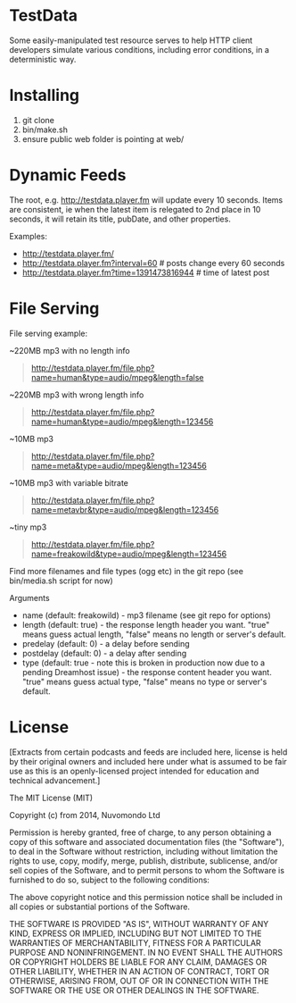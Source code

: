 TestData
========

Some easily-manipulated test resource serves to help HTTP client developers
simulate various conditions, including error conditions, in a deterministic way.

Installing
==========

1. git clone
2. bin/make.sh
3. ensure public web folder is pointing at web/

Dynamic Feeds
=============

The root, e.g. http://testdata.player.fm will update every 10 seconds. Items are
consistent, ie when the latest item is relegated to 2nd place in 10 seconds,
it will retain its title, pubDate, and other properties.

Examples:

* http://testdata.player.fm/
* http://testdata.player.fm?interval=60 # posts change every 60 seconds
* http://testdata.player.fm?time=1391473816944 # time of latest post

File Serving
============

File serving example:

~220MB mp3 with no length info
> http://testdata.player.fm/file.php?name=human&type=audio/mpeg&length=false

~220MB mp3 with wrong length info
> http://testdata.player.fm/file.php?name=human&type=audio/mpeg&length=123456

~10MB mp3
> http://testdata.player.fm/file.php?name=meta&type=audio/mpeg&length=123456

~10MB mp3 with variable bitrate
> http://testdata.player.fm/file.php?name=metavbr&type=audio/mpeg&length=123456

~tiny mp3
> http://testdata.player.fm/file.php?name=freakowild&type=audio/mpeg&length=123456

Find more filenames and file types (ogg etc) in the git repo (see bin/media.sh script for now)

Arguments

* name (default: freakowild) - mp3 filename (see git repo for options)
* length (default: true) - the response length header you want. "true" means guess actual length, "false" means no length or server's default.
* predelay (default: 0) - a delay before sending
* postdelay (default: 0) - a delay after sending
* type (default: true - note this is broken in production now due to a pending Dreamhost issue) - the response content header you want. "true" means guess actual type, "false" means no type or server's default.

License
=======

[Extracts from certain podcasts and feeds are included here, license is held by
their original owners and included here under what is assumed to be fair use as this
is an openly-licensed project intended for education and technical advancement.]

The MIT License (MIT)

Copyright (c) from 2014, Nuvomondo Ltd

Permission is hereby granted, free of charge, to any person obtaining a copy
of this software and associated documentation files (the "Software"), to deal
in the Software without restriction, including without limitation the rights
to use, copy, modify, merge, publish, distribute, sublicense, and/or sell
copies of the Software, and to permit persons to whom the Software is
furnished to do so, subject to the following conditions:

The above copyright notice and this permission notice shall be included in
all copies or substantial portions of the Software.

THE SOFTWARE IS PROVIDED "AS IS", WITHOUT WARRANTY OF ANY KIND, EXPRESS OR
IMPLIED, INCLUDING BUT NOT LIMITED TO THE WARRANTIES OF MERCHANTABILITY,
FITNESS FOR A PARTICULAR PURPOSE AND NONINFRINGEMENT. IN NO EVENT SHALL THE
AUTHORS OR COPYRIGHT HOLDERS BE LIABLE FOR ANY CLAIM, DAMAGES OR OTHER
LIABILITY, WHETHER IN AN ACTION OF CONTRACT, TORT OR OTHERWISE, ARISING FROM,
OUT OF OR IN CONNECTION WITH THE SOFTWARE OR THE USE OR OTHER DEALINGS IN
THE SOFTWARE.
